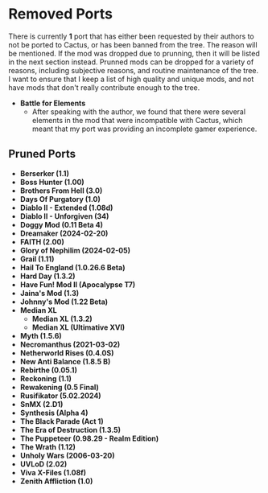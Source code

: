 # Removed Ports

There is currently **1** port that has either been requested by their authors
to not be ported to Cactus, or has been banned from the tree. The reason
will be mentioned. If the mod was dropped due to prunning, then it will be
listed in the next section instead. Prunned mods can be dropped for a variety
of reasons, including subjective reasons, and routine maintenance of the tree.
I want to ensure that I keep a list of high quality and unique mods, and not
have mods that don't really contribute enough to the tree.

- **Battle for Elements**
	- After speaking with the author, we found that there were several elements
	  in the mod that were incompatible with Cactus, which meant that my port
	  was providing an incomplete gamer experience.

## Pruned Ports

- **Berserker (1.1)**
- **Boss Hunter (1.00)**
- **Brothers From Hell (3.0)**
- **Days Of Purgatory (1.0)**
- **Diablo II - Extended (1.08d)**
- **Diablo II - Unforgiven (34)**
- **Doggy Mod (0.11 Beta 4)**
- **Dreamaker (2024-02-20)**
- **FAITH (2.00)**
- **Glory of Nephilim (2024-02-05)**
- **Grail (1.11)**
- **Hail To England (1.0.26.6 Beta)**
- **Hard Day (1.3.2)**
- **Have Fun! Mod II (Apocalypse T7)**
- **Jaina's Mod (1.3)**
- **Johnny's Mod (1.22 Beta)**
- **Median XL**
	- **Median XL (1.3.2)**
	- **Median XL (Ultimative XVI)**
- **Myth (1.5.6)**
- **Necromanthus (2021-03-02)**
- **Netherworld Rises (0.4.0S)**
- **New Anti Balance (1.8.5 B)**
- **Rebirthe (0.05.1)**
- **Reckoning (1.1)**
- **Rewakening (0.5 Final)**
- **Rusifikator (5.02.2024)**
- **SnMX (2.D1)**
- **Synthesis (Alpha 4)**
- **The Black Parade (Act 1)**
- **The Era of Destruction (1.3.5)**
- **The Puppeteer (0.98.29 - Realm Edition)**
- **The Wrath (1.12)**
- **Unholy Wars (2006-03-20)**
- **UVLoD (2.02)**
- **Viva X-Files (1.08f)**
- **Zenith Affliction (1.0)**